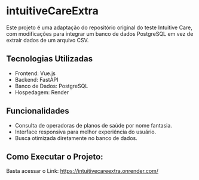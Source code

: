 # intuitiveCareExtra
Este projeto é uma adaptação do repositório original do teste Intuitive Care, com modificações para integrar um banco de dados PostgreSQL em vez de extrair dados de um arquivo CSV.

## Tecnologias Utilizadas
- Frontend: Vue.js
- Backend: FastAPI
- Banco de Dados: PostgreSQL
- Hospedagem: Render

## Funcionalidades

- Consulta de operadoras de planos de saúde por nome fantasia.
- Interface responsiva para melhor experiência do usuário.
- Busca otimizada diretamente no banco de dados.

## Como Executar o Projeto:
Basta acessar o Link:
https://intuitivecareextra.onrender.com/

